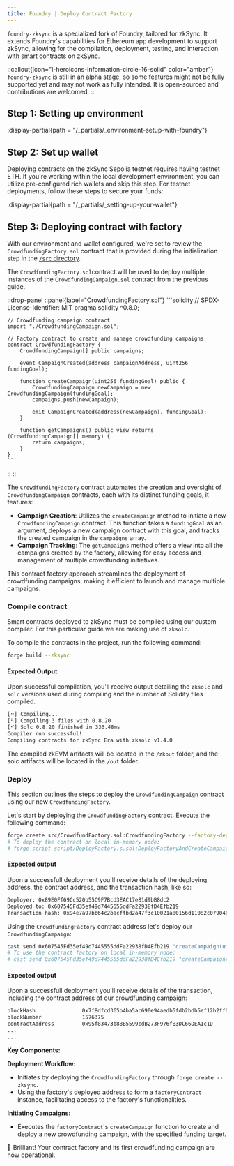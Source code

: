 ```yaml
---
title: Foundry | Deploy Contract Factory
---
```


`foundry-zksync` is a specialized fork of Foundry, tailored for zkSync.
It extends Foundry's capabilities for Ethereum app development to support zkSync,
allowing for the compilation, deployment, testing, and interaction with smart contracts on zkSync.

::callout{icon="i-heroicons-information-circle-16-solid" color="amber"}
`foundry-zksync` is still in an alpha stage, so some features might not be fully supported
yet and may not work as fully intended. It is open-sourced and contributions are welcomed.
::

<!-- TODO: @dutterbutter 
Need to update to include prerequisite of Foundry installation
This should be a simple curl request but needs to be setup by devops  -->
## Step 1: Setting up environment
:display-partial{path = "/_partials/_environment-setup-with-foundry"}

## Step 2: Set up wallet

Deploying contracts on the zkSync Sepolia testnet requires having testnet ETH.
If you're working within the local development environment,
you can utilize pre-configured rich wallets and skip this step.
For testnet deployments, follow these steps to secure your funds:

:display-partial{path = "/_partials/_setting-up-your-wallet"}

## Step 3: Deploying contract with factory

With our environment and wallet configured, we're set to review the `CrowdfundingFactory.sol`
contract that is provided during the initialization step in the [`/src` directory](https://github.com/dutterbutter/zksync-foundry-quickstart-guide/blob/db/deploy-contract-factory/src/CrowdfundFactory.sol).

The `CrowdfundingFactory.sol`contract will be used to deploy multiple instances of
the `CrowdfundingCampaign.sol` contract from the previous guide.

::drop-panel
  ::panel{label="CrowdfundingFactory.sol"}
    ```solidity
    // SPDX-License-Identifier: MIT
    pragma solidity ^0.8.0;

    // Crowdfunding campaign contract
    import "./CrowdfundingCampaign.sol";

    // Factory contract to create and manage crowdfunding campaigns
    contract CrowdfundingFactory {
        CrowdfundingCampaign[] public campaigns;

        event CampaignCreated(address campaignAddress, uint256 fundingGoal);

        function createCampaign(uint256 fundingGoal) public {
            CrowdfundingCampaign newCampaign = new CrowdfundingCampaign(fundingGoal);
            campaigns.push(newCampaign);

            emit CampaignCreated(address(newCampaign), fundingGoal);
        }

        function getCampaigns() public view returns (CrowdfundingCampaign[] memory) {
            return campaigns;
        }
    }
    ```
  ::
::

The `CrowdfundingFactory` contract automates the creation and oversight of
`CrowdfundingCampaign` contracts, each with its distinct funding goals, it features:

- **Campaign Creation**: Utilizes the `createCampaign` method to initiate a new
`CrowdfundingCampaign` contract. This function takes a `fundingGoal` as an argument,
deploys a new campaign contract with this goal, and tracks the created campaign in the
`campaigns` array.
- **Campaign Tracking**: The `getCampaigns` method offers a view into all the campaigns
created by the factory, allowing for easy access and management of multiple crowdfunding
initiatives.

This contract factory approach streamlines the deployment of crowdfunding campaigns,
making it efficient to launch and manage multiple campaigns.

### Compile contract

<!-- :display-partial{path = "/_partials/_compile-solidity-contracts-foundry"} -->
Smart contracts deployed to zkSync must be compiled using our custom compiler.
For this particular guide we are making use of `zksolc`.

To compile the contracts in the project, run the following command:

```bash
forge build --zksync
```

#### Expected Output

Upon successful compilation, you'll receive output detailing the
`zksolc` and `solc` versions used during compiling and the number
of Solidity files compiled.

```bash
[⠒] Compiling...
[⠃] Compiling 3 files with 0.8.20
[⠊] Solc 0.8.20 finished in 336.48ms
Compiler run successful!
Compiling contracts for zkSync Era with zksolc v1.4.0
```

The compiled zkEVM artifacts will be located in the `/zkout` folder, and the solc
artifacts will be located in the `/out` folder.

### Deploy

This section outlines the steps to deploy the `CrowdfundingCampaign` contract using
our new `CrowdfundingFactory`.

Let's start by deploying the `CrowdfundingFactory` contract. Execute the following
command:

```bash
forge create src/CrowdfundFactory.sol:CrowdfundingFactory --factory-deps src/CrowdfundingCampaign.sol:CrowdfundingCampaign --rpc-url zkSyncSepoliaTestnet --chain 300 --private-key <YOUR-PRIVATE-KEY> --zksync
# To deploy the contract on local in-memory node:
# forge script script/DeployFactory.s.sol:DeployFactoryAndCreateCampaign --rpc-url inMemoryNode --broadcast --zksync
```

#### Expected output

Upon a successfull deployment you'll receive details of the deploying address, the contract address,
and the transaction hash, like so:

```bash
Deployer: 0x89E0Ff69Cc520b55C9F7Bcd3EAC17e81d9bB8dc2
Deployed to: 0x607545Fd35ef49d7445555ddFa22938fD4Efb219
Transaction hash: 0x94e7a97bb64c2bacffbd2a47f3c10021a80156d11082c079046a426c99518d28
```

Using the `CrowdfundingFactory` contract address let's deploy our `CrowdfundingCampaign`:

```bash
cast send 0x607545Fd35ef49d7445555ddFa22938fD4Efb219 "createCampaign(uint256)" "1" --rpc-url zkSyncSepoliaTestnet --chain 300 --private-key <YOUR-PRIVATE-KEY>
# To use the contract factory on local in-memory node:
# cast send 0x607545Fd35ef49d7445555ddFa22938fD4Efb219 "createCampaign(uint256)" "1" --rpc-url inMemoryNode --chain 260 --private-key <YOUR-PRIVATE-KEY>
```

#### Expected output

Upon a successfull deployment you'll receive details of the transaction, including the
contract address of our crowdfunding campaign:

```bash
blockHash               0x7f8dfcd365b4ba5ac690e94aedb5fdb2bdb5ef12b2ff68672ab58c7a89738161
blockNumber             1576375
contractAddress         0x95f83473b88B5599cdB273F976fB3DC66DEA1c1D
...
...
```

**Key Components:**

**Deployment Workflow:**

- Initiates by deploying the `CrowdfundingFactory` through `forge create --zksync`.
- Using the factory's deployed address to form a `factoryContract` instance,
facilitating access to the factory's functionalities.

**Initiating Campaigns:**

- Executes the `factoryContract`'s `createCampaign` function to create and deploy a new
crowdfunding campaign, with the specified funding target.

🌟 Brilliant! Your contract factory and its first crowdfunding campaign are now operational.
